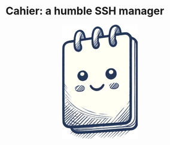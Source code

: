 # Cahier: a humble SSH manager


<p align="center">
    <img style="width: 40%" src="assets/logo.png">
</p>
